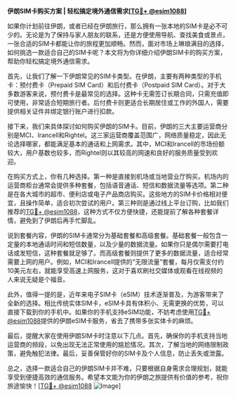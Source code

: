 **伊朗SIM卡购买方案 | 轻松搞定境外通信需求[[TG💪+ @esim1088](https://t.me/s/esim1088)]**

如果你计划前往伊朗，或者已经在伊朗旅行，那么拥有一张本地的SIM卡是必不可少的。无论是为了保持与家人朋友的联系，还是方便使用导航、查找美食或景点，一张合适的SIM卡都能让你的旅程更加顺畅。然而，面对市场上琳琅满目的选择，如何挑选一款适合自己的SIM卡呢？本文将为你详细介绍伊朗SIM卡的购买方案，帮助你轻松搞定境外通信需求。

首先，让我们了解一下伊朗常见的SIM卡类型。在伊朗，主要有两种类型的手机卡：预付费卡（Prepaid SIM Card）和后付费卡（Postpaid SIM Card）。对于大多数游客来说，预付费卡是最常见的选择。这种卡无需签订长期合同，只需充值即可使用，非常适合短期旅行者。后付费卡则更适合长期居住或工作的外国人，需要提供相关证件并绑定银行账户进行扣款。

接下来，我们来具体探讨如何购买伊朗的SIM卡。目前，伊朗的三大主要运营商分别是MCI、Irancell和Rightel。这三家运营商覆盖范围广，网络质量稳定，因此无论选择哪家，都能满足基本的通话和上网需求。其中，MCI和Irancell的市场份额较大，用户基数也较多，而Rightel则以其较高的网速和良好的服务质量受到欢迎。

在购买方式上，你有几种选择。第一种是直接到机场或当地营业厅购买。机场内的运营商柜台通常会提供多种套餐，包括语音通话、短信和数据流量等选项。第二种是在各大城市的超市、便利店或电子产品商店购买。这些地方的SIM卡价格相对便宜，且操作简单，适合初次尝试的用户。第三种则是通过线上平台订购，比如我们推荐的[TG💪+ @esim1088](https://t.me/s/esim1088)，这种方式不仅方便快捷，还能提前了解各种套餐详情，避免到了伊朗后再手忙脚乱。

说到套餐内容，伊朗的SIM卡通常分为基础套餐和高级套餐。基础套餐一般包含一定量的本地通话时间和短信数量，以及少量的数据流量。如果你只是偶尔需要打电话或发短信，这种套餐就足够了。而高级套餐则提供了更多的数据流量，适合经常需要上网的用户。例如，MCI和Irancell提供的“无限流量”套餐，每月仅需支付约10美元左右，就能享受高速上网服务，这对于喜欢刷社交媒体或观看在线视频的人来说无疑是个福音。

此外，值得一提的是，近年来电子SIM卡（eSIM）技术逐渐普及，为游客带来了全新的选择。相比传统实体SIM卡，eSIM卡具有体积小、无需更换的优势，可以直接下载到你的手机中。如果你的手机支持eSIM功能，不妨考虑使用[TG💪+ @esim1088](https://t.me/s/esim1088)提供的伊朗eSIM卡服务，省去了携带多张实体卡的麻烦。

最后，提醒大家在使用伊朗SIM卡时注意以下几点。首先，确保你的手机支持当地运营商的频段，以免出现无法正常使用的尴尬情况。其次，了解当地的网络限制政策，避免触犯法律。最后，妥善保管好你的SIM卡及个人信息，防止丢失或泄露。

总之，选择一款适合自己的伊朗SIM卡并不难，只要根据自身需求合理规划，就能享受到便捷高效的通信服务。希望本文能为你的伊朗之旅提供有价值的参考，祝你旅途愉快！[[TG💪+ @esim1088](https://t.me/s/esim1088) ![Image](https://i.postimg.cc/4NQfJmqS/Snipaste-2025-05-13-00-14-12.png)]